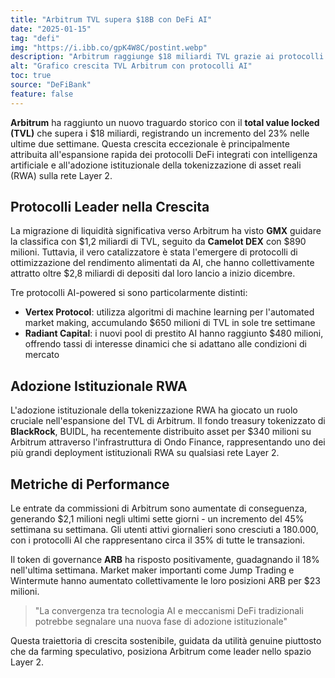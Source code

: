 ```yaml
---
title: "Arbitrum TVL supera $18B con DeFi AI"
date: "2025-01-15"
tag: "defi"
img: "https://i.ibb.co/gpK4W8C/postint.webp"
description: "Arbitrum raggiunge $18 miliardi TVL grazie ai protocolli DeFi AI innovativi"
alt: "Grafico crescita TVL Arbitrum con protocolli AI"
toc: true
source: "DeFiBank"
feature: false
---
```


**Arbitrum** ha raggiunto un nuovo traguardo storico con il **total value locked (TVL)** che supera i $18 miliardi, registrando un incremento del 23% nelle ultime due settimane. Questa crescita eccezionale è principalmente attribuita all'espansione rapida dei protocolli DeFi integrati con intelligenza artificiale e all'adozione istituzionale della tokenizzazione di asset reali (RWA) sulla rete Layer 2.

## Protocolli Leader nella Crescita

La migrazione di liquidità significativa verso Arbitrum ha visto **GMX** guidare la classifica con $1,2 miliardi di TVL, seguito da **Camelot DEX** con $890 milioni. Tuttavia, il vero catalizzatore è stata l'emergere di protocolli di ottimizzazione del rendimento alimentati da AI, che hanno collettivamente attratto oltre $2,8 miliardi di depositi dal loro lancio a inizio dicembre.

Tre protocolli AI-powered si sono particolarmente distinti:

- **Vertex Protocol**: utilizza algoritmi di machine learning per l'automated market making, accumulando $650 milioni di TVL in sole tre settimane
- **Radiant Capital**: i nuovi pool di prestito AI hanno raggiunto $480 milioni, offrendo tassi di interesse dinamici che si adattano alle condizioni di mercato

## Adozione Istituzionale RWA

L'adozione istituzionale della tokenizzazione RWA ha giocato un ruolo cruciale nell'espansione del TVL di Arbitrum. Il fondo treasury tokenizzato di **BlackRock**, BUIDL, ha recentemente distribuito asset per $340 milioni su Arbitrum attraverso l'infrastruttura di Ondo Finance, rappresentando uno dei più grandi deployment istituzionali RWA su qualsiasi rete Layer 2.

## Metriche di Performance

Le entrate da commissioni di Arbitrum sono aumentate di conseguenza, generando $2,1 milioni negli ultimi sette giorni - un incremento del 45% settimana su settimana. Gli utenti attivi giornalieri sono cresciuti a 180.000, con i protocolli AI che rappresentano circa il 35% di tutte le transazioni.

Il token di governance **ARB** ha risposto positivamente, guadagnando il 18% nell'ultima settimana. Market maker importanti come Jump Trading e Wintermute hanno aumentato collettivamente le loro posizioni ARB per $23 milioni.

> "La convergenza tra tecnologia AI e meccanismi DeFi tradizionali potrebbe segnalare una nuova fase di adozione istituzionale"

Questa traiettoria di crescita sostenibile, guidata da utilità genuine piuttosto che da farming speculativo, posiziona Arbitrum come leader nello spazio Layer 2.